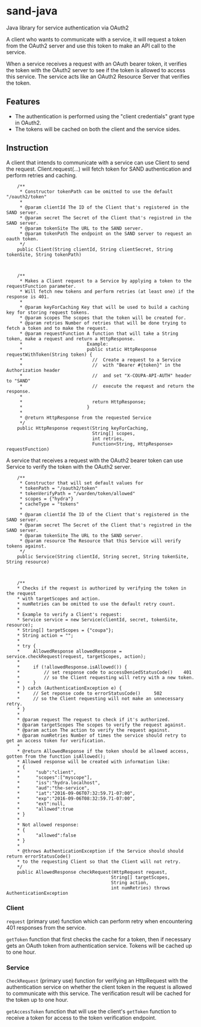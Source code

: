# sand-java
Java library for service authentication via OAuth2

A client who wants to communicate with a service, it will request a token from the OAuth2 server and use this token to make an API call to the service.

When a service receives a request with an OAuth bearer token, it verifies the token with the OAuth2 server to see if the token is allowed to access this service. The service acts like an OAuth2 Resource Server that verifies the token.

## Features

* The authentication is performed using the "client credentials" grant type in OAuth2.
* The tokens will be cached on both the client and the service sides.

## Instruction


A client that intends to communicate with a service can use Client to send the request. Client.request(...) will fetch token for SAND authentication and perform retries and caching.
```
    /**
     * Constructor tokenPath can be omitted to use the default "/oauth2/token"
     *
     * @param clientId The ID of the Client that's registered in the SAND server.
     * @param secret The Secret of the Client that's registred in the SAND server.
     * @param tokenSite The URL to the SAND server.
     * @param tokenPath The endpoint on the SAND server to request an oauth token.
     */
    public Client(String clientId, String clientSecret, String tokenSite, String tokenPath)



    /**
     * Makes a Client request to a Service by applying a token to the requestFunction parameter.
     * Will fetch new tokens and perform retries (at least one) if the response is 401.
     *
     * @param keyForCaching Key that will be used to build a caching key for storing request tokens.
     * @param scopes The scopes that the token will be created for.
     * @param retries Number of retries that will be done trying to fetch a token and to make the request.
     * @param requestFunction A function that will take a String token, make a request and return a HttpResponse.
     *                        Example:
     *                        public static HttpResponse requestWithToken(String token) {
     *                          //  Create a request to a Service
     *                          //  with "Bearer #{token}" in the Authorization header
     *                          //  and set "X-COUPA-API-AUTH" header to "SAND"
     *                          //  execute the request and return the response.
     *
     *                          return HttpResponse;
     *                        }
     *
     * @return HttpResponse from the requested Service
     */
    public HttpResponse request(String keyForCaching,
                                String[] scopes,
                                int retries,
                                Function<String, HttpResponse> requestFunction)
```

A service that receives a request with the OAuth2 bearer token can use Service to verify the token with the OAuth2 server.

```
    /**
     * Constructor that will set default values for
     * tokenPath = "/oauth2/token"
     * tokenVerifyPath = "/warden/token/allowed"
     * scopes = {"hydra"}
     * cacheType = "tokens"
     *
     * @param clientId The ID of the Client that's registered in the SAND server.
     * @param secret The Secret of the Client that's registred in the SAND server.
     * @param tokenSite The URL to the SAND server.
     * @param resource The Resource that this Service will verify tokens against.
     */
    public Service(String clientId, String secret, String tokenSite, String resource)
    
    
    
    /**
    * Checks if the request is authorized by verifying the token in the request
    * with targetScopes and action.
    * numRetries can be omitted to use the default retry count.
    *
    * Example to verify a Client's request:
    * Service service = new Service(clientId, secret, tokenSite, resource);
    * String[] targetScopes = {"coupa"};
    * String action = "";
    *
    * try {
    *     AllowedResponse allowedResponse = service.checkRequest(request, targetScopes, action);
    *
    *     if (!allowedResponse.isAllowed()) {
    *         // set response code to accessDeniedStatusCode()    401
    *         // so the Client requesting will retry with a new token.
    *     }
    * } catch (AuthenticationException e) {
    *     // Set reponse code to errorStatusCode()     502
    *     // so the Client requesting will not make an unnecessary retry.
    * }
    *
    * @param request The request to check if it's authorized.
    * @param targetScopes The scopes to verify the request against.
    * @param action The action to verify the request against.
    * @param numRetries Number of times the service should retry to get an access token for verification.
    *
    * @return AllowedResponse if the token should be allowed access, gotten from the function isAllowed();
    * Allowed response will be created with information like:
    * {
    *      "sub":"client",
    *      "scopes":["myscope"],
    *      "iss":"hydra.localhost",
    *      "aud":"the-service",
    *      "iat":"2016-09-06T07:32:59.71-07:00",
    *      "exp":"2016-09-06T08:32:59.71-07:00",
    *      "ext":null,
    *      "allowed":true
    * }
    *
    * Not allowed response:
    * {
    *      "allowed":false
    * }
    *
    * @throws AuthenticationException if the Service should should return errorStatusCode()
    * to the requesting Client so that the Client will not retry.
    */
    public AllowedResponse checkRequest(HttpRequest request,
                                       String[] targetScopes,
                                       String action,
                                       int numRetries) throws AuthenticationException
```

### Client

`request` (primary use) function which can perform retry when encountering 401 responses from the service.

`getToken` function that first checks the cache for a token, then if necessary gets an OAuth token from authentication service.
Tokens will be cached up to one hour.

### Service

`CheckRequest` (primary use) function for verifying an HttpRequest with the authentication service on whether the client token in the request is allowed to communicate with this service.
The verification result will be cached for the token up to one hour.

`getAccessToken` function that will use the client's `getToken` function to receive a token for access to the token verification endpoint.